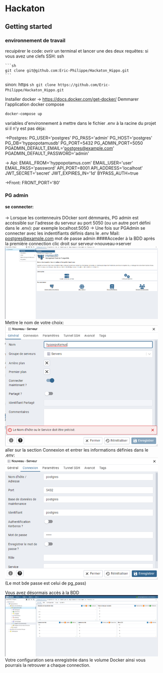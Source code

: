 # Hackaton

## Getting started

### environnement de travail
recuipérer le code:
ovrir un terminal et lancer une des deux requêtes:
si vous avez une clefs SSH:
    ssh

    ```sh
    git clone git@github.com:Eric-Philippe/Hackaton_Hippo.git
    ```
sinon:
    https
    ```sh
    git clone https://github.com/Eric-Philippe/Hackaton_Hippo.git
    ```

Installer docker → https://docs.docker.com/get-docker/
Demmarer l'application docker compose
```sh
docker-compose up
```
variables d'environnement à mettre dans le fichier .env à la racine du projet si il n'y est pas déja:

→Postgres:
PG_USER='postgres'
PG_PASS='admin'
PG_HOST='postgres'
PG_DB='hyppopotamusdb'
PG_PORT=5432
PG_ADMIN_PORT=5050
PGADMIN_DEFAULT_EMAIL='postgres@example.com'
PGADMIN_DEFAULT_PASSWORD='admin'

→ Api:
EMAIL_FROM='hyppopotamus.com'
EMAIL_USER='user'
EMAIL_PASS='password'
API_PORT=8001
API_ADDRESS='localhost'
JWT_SECRET='secret'
JWT_EXPIRES_IN='1d'
BYPASS_AUTH=true

→Front:
FRONT_PORT='80'

### PG admin
#### se connecter:
→ Lorsque les contenneuirs DOcker sont démmarés, PG admin est accéssible sur l'adresse du serveur au port 5050 (ou un autre port défini dans le .env):
par exemple localhost:5050
→ Une fois sur PGAdmin se connecter avec les indentifiants définis dans le .env
Mail: postgres@example.com
mot de passe admin
####Acceder à la BDD après la première connection
clic droit sur serveur→nouveau→server
![1737636889981](image/README/1737636889981.png)
Mettre le nom de votre choix:
![1737636935829](image/README/1737636935829.png)
aller sur la section Connexion et entrer les informations définies dans le .env:
![1737637055869](image/README/1737637055869.png)
(Le mot bde passe est celui de pg_pass)

Vous avez désormais accès à la BDD
![1737637099623](image/README/1737637099623.png)
Votre configuration sera enregistrée dans le volume Docker ainsi vous pourrais la retrouver a chaque connection.
